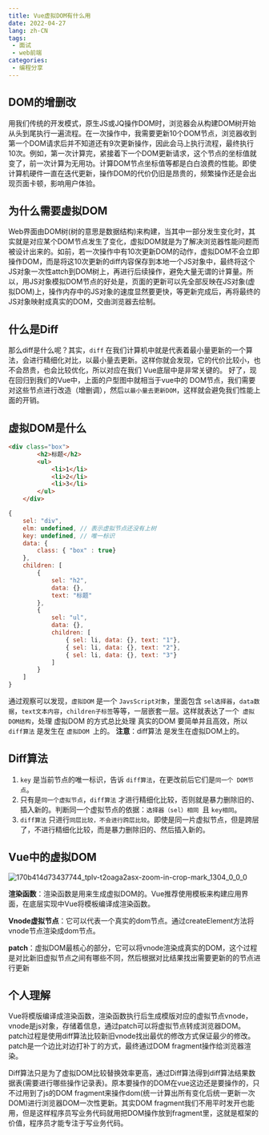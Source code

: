 ```yaml
---
title: Vue虚拟DOM有什么用
date: 2022-04-27
lang: zh-CN
tags:
 - 面试
 - web前端
categories:
 - 编程分享
---
```


## DOM的增删改

用我们传统的开发模式，原生JS或JQ操作DOM时，浏览器会从构建DOM树开始从头到尾执行一遍流程。在一次操作中，我需要更新10个DOM节点，浏览器收到第一个DOM请求后并不知道还有9次更新操作，因此会马上执行流程，最终执行10次。例如，第一次计算完，紧接着下一个DOM更新请求，这个节点的坐标值就变了，前一次计算为无用功。计算DOM节点坐标值等都是白白浪费的性能。即使计算机硬件一直在迭代更新，操作DOM的代价仍旧是昂贵的，频繁操作还是会出现页面卡顿，影响用户体验。

## 为什么需要虚拟DOM

Web界面由DOM树(树的意思是数据结构)来构建，当其中一部分发生变化时，其实就是对应某个DOM节点发生了变化，虚拟DOM就是为了解决浏览器性能问题而被设计出来的。如前，若一次操作中有10次更新DOM的动作，虚拟DOM不会立即操作DOM，而是将这10次更新的diff内容保存到本地一个JS对象中，最终将这个JS对象一次性attch到DOM树上，再进行后续操作，避免大量无谓的计算量。所以，用JS对象模拟DOM节点的好处是，页面的更新可以先全部反映在JS对象(虚拟DOM)上，操作内存中的JS对象的速度显然要更快，等更新完成后，再将最终的JS对象映射成真实的DOM，交由浏览器去绘制。

## 什么是Diff

那么diff是什么呢？其实，`diff` 在我们计算机中就是代表着最小量更新的一个算法，会进行精细化对比，以最小量去更新。这样你就会发现，它的代价比较小，也不会昂贵，也会比较优化，所以对应在我们 Vue底层中是非常关键的。
好了，现在回归到我们的Vue中，上面的户型图中就相当于vue中的 DOM节点，我们需要对这些节点进行改造（增删调），然后`以最小量去更新DOM`，这样就会避免我们性能上面的开销。

## 虚拟DOM是什么

```html
<div class="box">
        <h2>标题</h2>
        <ul>
            <li>1</li>
            <li>2</li>
            <li>3</li>
        </ul>
    </div>
```

```js
{
    sel: "div",
    elm: undefined, // 表示虚拟节点还没有上树
    key: undefined, // 唯一标识
    data: {
        class: { "box" : true}
    },
    children: [
        {
            sel: "h2",
            data: {},
            text: "标题"
        },
        {
            sel: "ul",
            data: {},
            children: [
                { sel: li, data: {}, text: "1"},
                { sel: li, data: {}, text: "2"},
                { sel: li, data: {}, text: "3"}
            ]
        }
    ]
}

```

通过观察可以发现，`虚拟DOM` 是一个 `JavsScript对象`，里面包含 `sel选择器`，`data数据`，`text文本内容`，`children子标签`等等，一层嵌套一层。这样就表达了一个` 虚拟DOM结构`，处理 虚拟DOM 的方式总比处理 真实的DOM 要简单并且高效，所以 `diff算法` 是发生在 `虚拟DOM `上的。
**注意**：diff算法 是发生在虚拟DOM上的。

## Diff算法



1. `key` 是当前节点的唯一标识，告诉 `diff算法`，在更改前后它们是`同一个 DOM节点`。
2. 只有是`同一个虚拟节点`，`diff算法` 才进行精细化比较，否则就是暴力删除旧的、插入新的。判断同一个虚拟节点的依据：`选择器（sel）相同 `且 `key相同`。
3. `diff算法` 只进行`同层比较，不会进行跨层比较`。即使是同一片虚拟节点，但是跨层了，不进行精细化比较，而是暴力删除旧的、然后插入新的。

## Vue中的虚拟DOM

![170b414d73437744_tplv-t2oaga2asx-zoom-in-crop-mark_1304_0_0_0](https://picbed-1301961859.cos.ap-chengdu.myqcloud.com/uPic/170b414d73437744_tplv-t2oaga2asx-zoom-in-crop-mark_1304_0_0_0.webp)

**渲染函数**：渲染函数是用来生成虚拟DOM的。Vue推荐使用模板来构建应用界面，在底层实现中Vue将模板编译成渲染函数。

**Vnode虚拟节点**：它可以代表一个真实的dom节点。通过createElement方法将vnode节点渲染成dom节点。

**patch**：虚拟DOM最核心的部分，它可以将vnode渲染成真实的DOM，这个过程是对比新旧虚拟节点之间有哪些不同，然后根据对比结果找出需要更新的的节点进行更新

## 个人理解

Vue将模版编译成渲染函数，渲染函数执行后生成模版对应的虚拟节点vnode，vnode是js对象，存储着信息，通过patch可以将虚拟节点转成浏览器DOM。patch过程是使用diff算法比较新旧vnode找出最优的修改方式保证最少的修改。patch是一个边比对边打补丁的方式，最终通过DOM fragment操作给浏览器渲染。

Diff算法只是为了虚拟DOM比较替换效率更高，通过Diff算法得到diff算法结果数据表(需要进行哪些操作记录表)。原本要操作的DOM在vue这边还是要操作的，只不过用到了js的DOM fragment来操作dom(统一计算出所有变化后统一更新一次DOM)进行浏览器DOM一次性更新。其实DOM fragment我们不用平时发开也能用，但是这样程序员写业务代码就用把DOM操作放到fragment里，这就是框架的价值，程序员才能专注于写业务代码。
